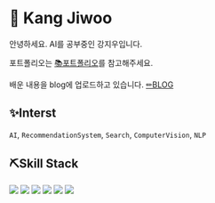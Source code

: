 # 🐤 Kang Jiwoo
안녕하세요. AI를 공부중인 강지우입니다. 

포트폴리오는 [📚포트폴리오](https://second-ounce-cbb.notion.site/JIWOO-s-Log-5cd8fb169f334121b59f9f4741d020ef)를 참고해주세요.

배운 내용을 blog에 업로드하고 있습니다.
[✏BLOG](https://second-ounce-cbb.notion.site/JIWOO-s-Log-d97dfd60bad94ed38702ed00c5946f90)

## ✨Interst
`AI`, `RecommendationSystem`, `Search`, `ComputerVision`, `NLP` 

## ⛏Skill Stack
<img src="https://img.shields.io/badge/Python-3776AB?style=flat-square&logo=Python&logoColor=black"/> <img src="https://img.shields.io/badge/PyTorch-EE4C2C?style=flat-square&logo=PyTorch&logoColor=black"/>
<img src="https://img.shields.io/badge/TensorFlow-FF6F00?style=flat-square&logo=TensorFlow&logoColor=black"/>
<img src="https://img.shields.io/badge/GitHub-181717?style=flat-square&logo=GitHub&logoColor=white"/>
<img src="https://img.shields.io/badge/Weights & Biases-FFBE00?style=flat-square&logo=Weights & Biases&logoColor=black"/>
<img src="https://img.shields.io/badge/Qgis-589632?style=flat-square&logo=Qgis&logoColor=black"/>

<!--
![JIWOO's github stats](https://github-readme-stats.vercel.app/api?username=jiwoo0212&show_icons=true&theme=tokyonight)
-->

